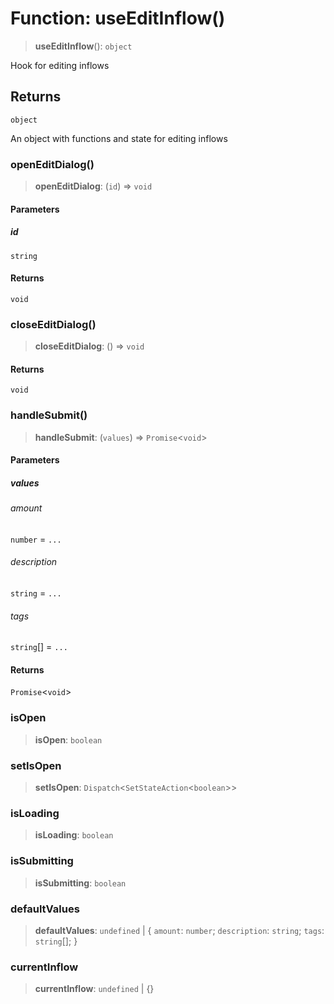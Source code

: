 # Function: useEditInflow()

> **useEditInflow**(): `object`

Hook for editing inflows

## Returns

`object`

An object with functions and state for editing inflows

### openEditDialog()

> **openEditDialog**: (`id`) => `void`

#### Parameters

##### id

`string`

#### Returns

`void`

### closeEditDialog()

> **closeEditDialog**: () => `void`

#### Returns

`void`

### handleSubmit()

> **handleSubmit**: (`values`) => `Promise`\<`void`\>

#### Parameters

##### values

###### amount

`number` = `...`

###### description

`string` = `...`

###### tags

`string`[] = `...`

#### Returns

`Promise`\<`void`\>

### isOpen

> **isOpen**: `boolean`

### setIsOpen

> **setIsOpen**: `Dispatch`\<`SetStateAction`\<`boolean`\>\>

### isLoading

> **isLoading**: `boolean`

### isSubmitting

> **isSubmitting**: `boolean`

### defaultValues

> **defaultValues**: `undefined` \| \{ `amount`: `number`; `description`: `string`; `tags`: `string`[]; \}

### currentInflow

> **currentInflow**: `undefined` \| \{\}

